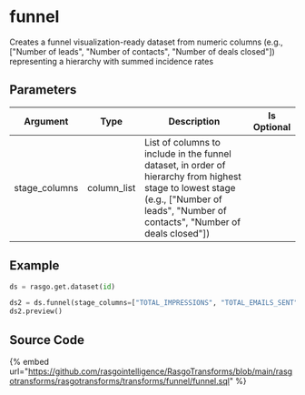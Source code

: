 

# funnel

Creates a funnel visualization-ready dataset from numeric columns (e.g., ["Number of leads", "Number of contacts", "Number of deals closed"]) representing a hierarchy with summed incidence rates

## Parameters

|   Argument    |    Type     |                                                                                      Description                                                                                       | Is Optional |
| ------------- | ----------- | -------------------------------------------------------------------------------------------------------------------------------------------------------------------------------------- | ----------- |
| stage_columns | column_list | List of columns to include in the funnel dataset, in order of hierarchy from highest stage to lowest stage (e.g., ["Number of leads", "Number of contacts", "Number of deals closed"]) |             |


## Example

```python
ds = rasgo.get.dataset(id)

ds2 = ds.funnel(stage_columns=["TOTAL_IMPRESSIONS", "TOTAL_EMAILS_SENT", "TOTAL_WEBTRAFFIC_USERS", "TOTAL_LEADS_CREATED", "TOTAL_DEALS_CLOSED"])
ds2.preview()

```

## Source Code

{% embed url="https://github.com/rasgointelligence/RasgoTransforms/blob/main/rasgotransforms/rasgotransforms/transforms/funnel/funnel.sql" %}

